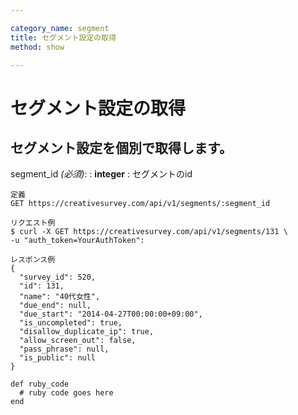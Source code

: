 ```yaml
---

category_name: segment
title: セグメント設定の取得
method: show

---
```


# セグメント設定の取得

## セグメント設定を個別で取得します。

segment_id _(必須)_:
: __integer__
: セグメントのid

~~~
定義
GET https://creativesurvey.com/api/v1/segments/:segment_id

リクエスト例
$ curl -X GET https://creativesurvey.com/api/v1/segments/131 \
-u "auth_token=YourAuthToken":

レスポンス例
{
  "survey_id": 520,
  "id": 131,
  "name": "40代女性",
  "due_end": null,
  "due_start": "2014-04-27T00:00:00+09:00",
  "is_uncompleted": true,
  "disallow_duplicate_ip": true,
  "allow_screen_out": false,
  "pass_phrase": null,
  "is_public": null
}

~~~

~~~
def ruby_code
  # ruby code goes here
end
~~~

